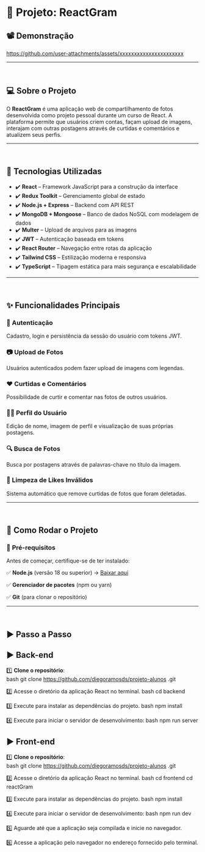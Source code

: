 # 📸 Projeto: ReactGram  

## 📽️ Demonstração  

https://github.com/user-attachments/assets/xxxxxxxxxxxxxxxxxxxxxx  

---  

<br>  

## 💻 Sobre o Projeto  

O **ReactGram** é uma aplicação web de compartilhamento de fotos desenvolvida como projeto pessoal durante um curso de React. A plataforma permite que usuários criem contas, façam upload de imagens, interajam com outras postagens através de curtidas e comentários e atualizem seus perfis.  


---  

<br>  

## 🚀 Tecnologias Utilizadas  

- ✔️ **React** – Framework JavaScript para a construção da interface  
- ✔️ **Redux Toolkit** – Gerenciamento global de estado  
- ✔️ **Node.js + Express** – Backend com API REST  
- ✔️ **MongoDB + Mongoose** – Banco de dados NoSQL com modelagem de dados  
- ✔️ **Multer** – Upload de arquivos para as imagens  
- ✔️ **JWT** – Autenticação baseada em tokens  
- ✔️ **React Router** – Navegação entre rotas da aplicação  
- ✔️ **Tailwind CSS** – Estilização moderna e responsiva  
- ✔️ **TypeScript** – Tipagem estática para mais segurança e escalabilidade  

---  

<br>  

## ✨ Funcionalidades Principais  

### 🔐 Autenticação  
Cadastro, login e persistência da sessão do usuário com tokens JWT.  

### 📷 Upload de Fotos  
Usuários autenticados podem fazer upload de imagens com legendas.  

### ❤️ Curtidas e Comentários  
Possibilidade de curtir e comentar nas fotos de outros usuários.  

### 🧑‍💼 Perfil do Usuário  
Edição de nome, imagem de perfil e visualização de suas próprias postagens.  

### 🔍 Busca de Fotos  
Busca por postagens através de palavras-chave no título da imagem.  

### 🧹 Limpeza de Likes Inválidos  
Sistema automático que remove curtidas de fotos que foram deletadas.  

---  

<br>  

## 🚀 Como Rodar o Projeto

### 🔧 **Pré-requisitos**  

Antes de começar, certifique-se de ter instalado:  

✅ **Node.js** (versão 18 ou superior) → [Baixar aqui](https://nodejs.org/)  

✅ **Gerenciador de pacotes** (npm ou yarn)  

✅ **Git** (para clonar o repositório)  

---  

<br>  

## ▶️ Passo a Passo  

## ▶️ Back-end

1️⃣ **Clone o repositório**:  
bash
git clone https://github.com/diegoramosds/projeto-alunos .git

2️⃣ Acesse o diretório da aplicação React no terminal.
bash
cd backend


3️⃣ Execute  para instalar as dependências do projeto.
bash
npm install


4️⃣ Execute  para iniciar o servidor de desenvolvimento:
bash
npm run server


## ▶️ Front-end

1️⃣ **Clone o repositório**:  
bash
git clone https://github.com/diegoramosds/projeto-alunos .git


2️⃣ Acesse o diretório da aplicação React no terminal.
bash
cd frontend
cd reactGram

3️⃣ Execute  para instalar as dependências do projeto.
bash
npm install


4️⃣ Execute  para iniciar o servidor de desenvolvimento:
bash
npm run dev

5️⃣ Aguarde até que a aplicação seja compilada e inicie no navegador.

6️⃣ Acesse a aplicação pelo navegador no endereço fornecido pelo terminal.

